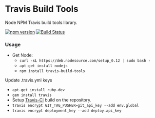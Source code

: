 # Travis Build Tools
Node NPM Travis build tools library.

[![npm version](https://badge.fury.io/js/travis-build-tools.svg)](https://badge.fury.io/js/travis-build-tools) [![Build Status](https://travis-ci.org/wparad/Javascript-Travis-Build-Tools.svg?branch=master)](https://travis-ci.org/wparad/Javascript-Travis-Build-Tools)

### Usage

* Get Node:
	* `curl -sL https://deb.nodesource.com/setup_0.12 | sudo bash -`
	* `apt-get install nodejs`
	* `npm install travis-build-tools`


Update .travis.yml keys

* `apt-get install ruby-dev`
* `gem install travis`
* Setup [Travis-CI](https://travis-ci.org/profile/) build on the repository.
* `travis encrypt GIT_TAG_PUSHER=git_api_key --add env.global`
* `travis encrypt deployment_key --add deploy.api_key`
